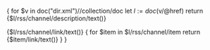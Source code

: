 <total> &#xa;
{
for $v in doc("dir.xml")//collection/doc
let $l:=doc($v/@href)
return <rss> &#xa;
<channel> &#xa;
<description>{$l/rss/channel/description/text()}</description> &#xa;
<link>{$l/rss/channel/link/text()}</link> &#xa;
{
for $item in $l/rss/channel/item
return <item> &#xa;
<title>{$item/title/text()}</title> &#xa;
<link>{$item/link/text()}</link> &#xa;
</item>
}
</channel> &#xa;
</rss> 
}
</total>
